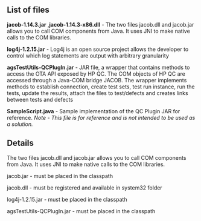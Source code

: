 ## List of files ##

**jacob-1.14.3.jar** ,**jacob-1.14.3-x86.dll** - The two files jacob.dll  and  jacob.jar allows you to call COM  components from Java. It uses JNI to make native calls to the COM libraries.

**log4j-1.2.15.jar** - Log4j is an open source project allows the developer to control which log statements are output with arbitrary granularity

**agsTestUtils-QCPlugIn.jar** - JAR file, a wrapper that contains methods to access the OTA API exposed by HP QC. The COM objects of HP QC are accessed through a Java-COM bridge JACOB. The wrapper implements methods to establish connection, create test sets, test run instance, run the tests, update the results, attach the files to test/defects and creates links between tests and defects

**SampleScript.java** - Sample implementation of the QC Plugin JAR for reference. _Note - This file is for reference and is not intended to be used as a solution._


## Details ##

The two files jacob.dll  and  jacob.jar allows you to call COM  components from Java. It uses JNI to make native calls to the COM libraries.

jacob.jar  - must be placed in the classpath

jacob.dll  - must be registered and available in system32 folder

log4j-1.2.15.jar  -  must be placed in the classpath

agsTestUtils-QCPlugIn.jar - must be placed in the classpath